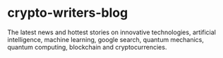 # crypto-writers-blog
The latest news and hottest stories on innovative technologies, artificial intelligence, machine learning, google search, quantum mechanics, quantum computing, blockchain and cryptocurrencies.

